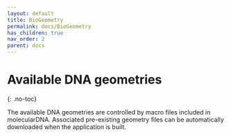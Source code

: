 ```yaml
---
layout: default
title: BioGeometry
permalink: docs/BioGeometry
has_children: true
nav_order: 2
parent: docs
---
```


# Available DNA geometries
{: .no-toc}

The available DNA geometries are controlled by macro files included in molecularDNA. 
Associated pre-existing geometry files can be automatically downloaded when the application is built. 


